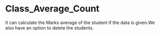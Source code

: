 # Class_Average_Count
It can calculate the Marks average of the student if the data is given.We also have an option to delete the students.
